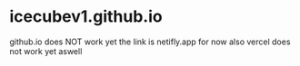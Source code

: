 # icecubev1.github.io
github.io does NOT work yet the link is netifly.app for now
also vercel does not work yet aswell
